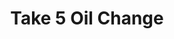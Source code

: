 ---
title: "Take 5 Oil Change"
url: /houston/take-5-oil-change-cypress-creek-parkway/
shop: Autowerkstatt
---